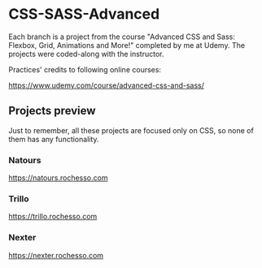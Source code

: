 # CSS-SASS-Advanced
Each branch is a project from the course "Advanced CSS and Sass: Flexbox, Grid, Animations and More!" completed by me at Udemy. The projects were coded-along with the instructor.

Practices' credits to following online courses:

https://www.udemy.com/course/advanced-css-and-sass/

## Projects preview
Just to remember, all these projects are focused only on CSS, so none of them has any functionality.

### Natours

https://natours.rochesso.com

### Trillo

https://trillo.rochesso.com

### Nexter

https://nexter.rochesso.com
